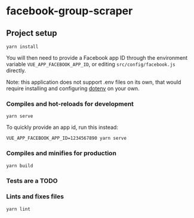 # facebook-group-scraper

## Project setup

``` yarn install ```

You will then need to provide a Facebook app ID through the environment
variable `VUE_APP_FACEBOOK_APP_ID`, or editing `src/config/facebook.js`
directly.

Note: this application does not support .env files on its own, that would
require installing and configuring [dotenv](https://github.com/motdotla/dotenv)
on your own.

### Compiles and hot-reloads for development

``` yarn serve ```

To quickly provide an app id, run this instead:

``` VUE_APP_FACEBOOK_APP_ID=1234567890 yarn serve ```

### Compiles and minifies for production

``` yarn build ```

### Tests are a TODO

<!-- ### Run your unit tests

``` yarn test:unit ```

### Run your end-to-end tests

``` yarn test:e2e ``` -->

### Lints and fixes files

``` yarn lint ```
